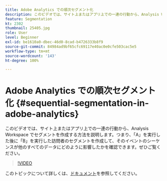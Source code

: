 ```yaml
---
title: Adobe Analytics での順次セグメント化
description: このビデオでは、サイト上またはアプリ上での一連の行動から、Analysis Workspace でセグメントを作成する方法を説明します。つまり、A を実行した後に B を実行した訪問者のセグメントを作成して、そのイベントのシーケンスが他のすべてのデータにどのように影響したかを確認できます。ぜひご覧ください。
feature: Segmentation
kt: 2302
thumbnail: 25405.jpg
role: User
level: Beginner
exl-id: be1610a0-dbec-46d0-8cad-b4726333b8f9
source-git-commit: 84984ad9bf65cfc69117e40ac0e0cfe503cac5e5
workflow-type: tm+mt
source-wordcount: '143'
ht-degree: 100%

---
```


# Adobe Analytics での順次セグメント化 {#sequential-segmentation-in-adobe-analytics}

このビデオでは、サイト上またはアプリ上での一連の行動から、Analysis Workspace でセグメントを作成する方法を説明します。つまり、「A」を実行した後に「B」を実行した訪問者のセグメントを作成して、そのイベントのシーケンスが他のすべてのデータにどのように影響したかを確認できます。ぜひご覧ください。

>[!VIDEO](https://video.tv.adobe.com/v/25405/?quality=12&learn=on)

このトピックについて詳しくは、[ドキュメント](https://experienceleague.adobe.com/docs/analytics/components/segmentation/segmentation-workflow/seg-sequential-build.html?lang=ja)を参照してください。
